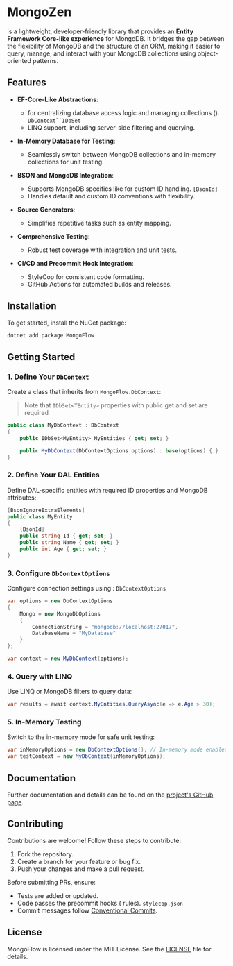 # MongoZen
is a lightweight, developer-friendly library that provides an **Entity Framework Core-like experience** for MongoDB. It bridges the gap between the flexibility of MongoDB and the structure of an ORM, making it easier to query, manage, and interact with your MongoDB collections using object-oriented patterns.
## Features
- **EF-Core-Like Abstractions**:
    - for centralizing database access logic and managing collections (). `DbContext``IDbSet`
    - LINQ support, including server-side filtering and querying.

- **In-Memory Database for Testing**:
    - Seamlessly switch between MongoDB collections and in-memory collections for unit testing.

- **BSON and MongoDB Integration**:
    - Supports MongoDB specifics like for custom ID handling. `[BsonId]`
    - Handles default and custom ID conventions with flexibility.

- **Source Generators**:
    - Simplifies repetitive tasks such as entity mapping.

- **Comprehensive Testing**:
    - Robust test coverage with integration and unit tests.

- **CI/CD and Precommit Hook Integration**:
    - StyleCop for consistent code formatting.
    - GitHub Actions for automated builds and releases.

## Installation
To get started, install the NuGet package:
``` bash
dotnet add package MongoFlow
```
## Getting Started
### 1. Define Your `DbContext`
Create a class that inherits from `MongoFlow.DbContext`:
> Note that ``IDbSet<TEntity>`` properties with public get and set are required
``` csharp
public class MyDbContext : DbContext
{
    public IDbSet<MyEntity> MyEntities { get; set; }

    public MyDbContext(DbContextOptions options) : base(options) { }
}
```
### 2. Define Your DAL Entities

Define DAL-specific entities with required ID properties and MongoDB attributes:
``` csharp
[BsonIgnoreExtraElements]
public class MyEntity
{
    [BsonId]
    public string Id { get; set; }
    public string Name { get; set; }
    public int Age { get; set; }
}
```
### 3. Configure `DbContextOptions`
Configure connection settings using : `DbContextOptions`
``` csharp
var options = new DbContextOptions
{
    Mongo = new MongoDbOptions
    {
        ConnectionString = "mongodb://localhost:27017",
        DatabaseName = "MyDatabase"
    }
};

var context = new MyDbContext(options);
```
### 4. Query with LINQ
Use LINQ or MongoDB filters to query data:
``` csharp
var results = await context.MyEntities.QueryAsync(e => e.Age > 30);
```
### 5. In-Memory Testing
Switch to the in-memory mode for safe unit testing:
``` csharp
var inMemoryOptions = new DbContextOptions(); // In-memory mode enabled
var testContext = new MyDbContext(inMemoryOptions);
```
## Documentation
Further documentation and details can be found on the [project's GitHub page](https://github.com/your-repo-url).
## Contributing
Contributions are welcome! Follow these steps to contribute:
1. Fork the repository.
2. Create a branch for your feature or bug fix.
3. Push your changes and make a pull request.

Before submitting PRs, ensure:
- Tests are added or updated.
- Code passes the precommit hooks ( rules). `stylecop.json`
- Commit messages follow [Conventional Commits](https://www.conventionalcommits.org/).

## License
MongoFlow is licensed under the MIT License. See the [LICENSE](LICENSE) file for details.
